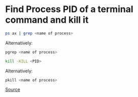 # Find Process PID of a terminal command and kill it

```sh
ps ax | grep <name of process>
```

Alternatively:

```sh
pgrep <name of process>
```

```sh
kill -KILL <PID>
```

Alternatively:

```sh
pkill <name of process>
```

[Source](https://askubuntu.com/questions/180336/how-to-find-the-process-id-pid-of-a-running-terminal-program)
